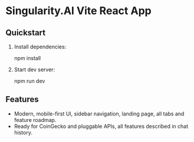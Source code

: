 # Singularity.AI Vite React App

## Quickstart

1. Install dependencies:

   npm install

2. Start dev server:

   npm run dev

## Features

- Modern, mobile-first UI, sidebar navigation, landing page, all tabs and feature roadmap.
- Ready for CoinGecko and pluggable APIs, all features described in chat history.
